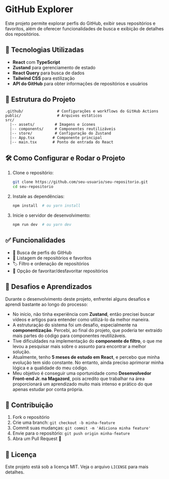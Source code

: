 # GitHub Explorer

Este projeto permite explorar perfis do GitHub, exibir seus repositórios e favoritos, além de oferecer funcionalidades de busca e exibição de detalhes dos repositórios.

## 🚀 Tecnologias Utilizadas

- **React** com **TypeScript**
- **Zustand** para gerenciamento de estado
- **React Query** para busca de dados
- **Tailwind CSS** para estilização
- **API do GitHub** para obter informações de repositórios e usuários

## 📂 Estrutura do Projeto

```
.github/               # Configurações e workflows do GitHub Actions
public/                # Arquivos estáticos
src/
  |-- assets/         # Imagens e ícones
  |-- components/     # Componentes reutilizáveis
  |-- store/          # Configuração do Zustand
  |-- App.tsx        # Componente principal
  |-- main.tsx       # Ponto de entrada do React
```

## 🛠️ Como Configurar e Rodar o Projeto

1. Clone o repositório:

   ```bash
   git clone https://github.com/seu-usuario/seu-repositorio.git
   cd seu-repositorio
   ```

2. Instale as dependências:

   ```bash
   npm install  # ou yarn install
   ```

3. Inicie o servidor de desenvolvimento:

   ```bash
   npm run dev  # ou yarn dev
   ```

## ✅ Funcionalidades

- 🔎 Busca de perfis do GitHub
- 📂 Listagem de repositórios e favoritos
- 🏷️ Filtro e ordenação de repositórios
- 📌 Opção de favoritar/desfavoritar repositórios

## 🎯 Desafios e Aprendizados

Durante o desenvolvimento deste projeto, enfrentei alguns desafios e aprendi bastante ao longo do processo:

- No início, não tinha experiência com **Zustand**, então precisei buscar vídeos e artigos para entender como utilizá-lo da melhor maneira.
- A estruturação do sistema foi um desafio, especialmente na **componentização**. Percebi, ao final do projeto, que poderia ter extraído mais partes do código para componentes reutilizáveis.
- Tive dificuldades na implementação do **componente de filtro**, o que me levou a pesquisar mais sobre o assunto para encontrar a melhor solução.
- Atualmente, tenho **5 meses de estudo em React**, e percebo que minha evolução tem sido constante. No entanto, ainda preciso aprimorar minha lógica e a qualidade do meu código.
- Meu objetivo é conseguir uma oportunidade como **Desenvolvedor Front-end Jr. na Magazord**, pois acredito que trabalhar na área proporcionará um aprendizado muito mais intenso e prático do que apenas estudar por conta própria.

## 🤝 Contribuição

1. Fork o repositório
2. Crie uma branch: `git checkout -b minha-feature`
3. Commit suas mudanças: `git commit -m 'Adiciona minha feature'`
4. Envie para o repositório: `git push origin minha-feature`
5. Abra um Pull Request 🚀

## 📜 Licença

Este projeto está sob a licença MIT. Veja o arquivo `LICENSE` para mais detalhes.